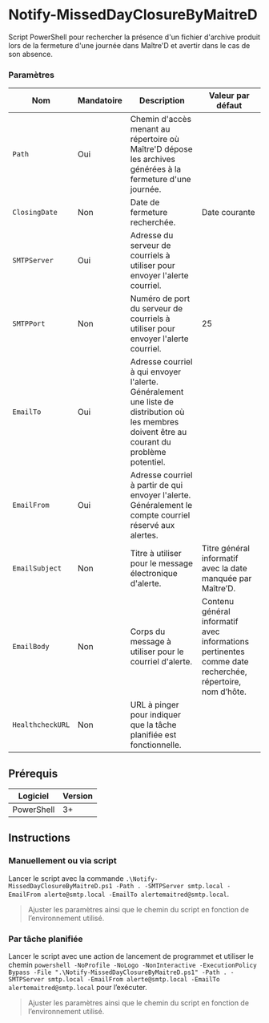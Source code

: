 # Notify-MissedDayClosureByMaitreD

Script PowerShell pour rechercher la présence d'un fichier d'archive produit lors de la fermeture d'une journée dans Maître'D et avertir dans le cas de son absence.

### Paramètres

| Nom              | Mandatoire | Description                                                  | Valeur par défaut                                            |
| ---------------- | ---------- | ------------------------------------------------------------ | ------------------------------------------------------------ |
| `Path`           | Oui        | Chemin d'accès menant au répertoire où Maître'D dépose les archives générées à la fermeture d'une journée. |                                                              |
| `ClosingDate`    | Non        | Date de fermeture recherchée.                                | Date courante                                                |
| `SMTPServer`     | Oui        | Adresse du serveur de courriels à utiliser pour envoyer l'alerte courriel. |                                                              |
| `SMTPPort`       | Non        | Numéro de port du serveur de courriels à utiliser pour envoyer l'alerte courriel. | 25                                                           |
| `EmailTo`        | Oui        | Adresse courriel à qui envoyer l'alerte. Généralement une liste de distribution où les membres doivent être au courant du problème potentiel. |                                                              |
| `EmailFrom`      | Oui        | Adresse courriel à partir de qui envoyer l'alerte. Généralement le compte courriel réservé aux alertes. |                                                              |
| `EmailSubject`   | Non        | Titre à utiliser pour le message électronique d'alerte.      | Titre général informatif avec la date manquée par Maître’D.  |
| `EmailBody`      | Non        | Corps du message à utiliser pour le courriel d'alerte.       | Contenu général informatif avec informations pertinentes comme date recherchée, répertoire, nom d’hôte. |
| `HealthcheckURL` | Non        | URL à pinger pour indiquer que la tâche planifiée est fonctionnelle. |                                                              |

## Prérequis

| Logiciel | Version |
| --- | --- |
| PowerShell | 3+ |

## Instructions

### Manuellement ou via script

Lancer le script avec la commande `.\Notify-MissedDayClosureByMaitreD.ps1 -Path . -SMTPServer smtp.local -EmailFrom alerte@smtp.local -EmailTo alertemaitred@smtp.local`.

> Ajuster les paramètres ainsi que le chemin du script en fonction de l’environnement utilisé.

### Par tâche planifiée

Lancer le script avec une action de lancement de programmet et utiliser le chemin `powershell -NoProfile -NoLogo -NonInteractive -ExecutionPolicy Bypass -File ".\Notify-MissedDayClosureByMaitreD.ps1" -Path . -SMTPServer smtp.local -EmailFrom alerte@smtp.local -EmailTo alertemaitred@smtp.local` pour l’exécuter.

> Ajuster les paramètres ainsi que le chemin du script en fonction de l’environnement utilisé.

